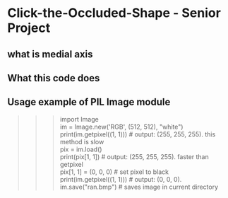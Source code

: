 # Click-the-Occluded-Shape - Senior Project

##  what is medial axis
##  What this code does

## Usage example of PIL Image module
>>> import Image  
>>> im = Image.new('RGB', (512, 512), "white")  
>>> print(im.getpixel((1, 1))) # output: (255, 255, 255). this method is slow  
>>> pix = im.load()  
>>> print(pix[1, 1]) # output: (255, 255, 255). faster than getpixel  
>>> pix[1, 1] = (0, 0, 0) # set pixel to black  
>>> print(im.getpixel((1, 1))) # output: (0, 0, 0).  
>>> im.save("ran.bmp") # saves image in current directory  


